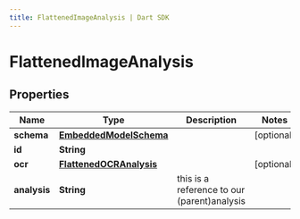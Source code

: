 ```yaml
---
title: FlattenedImageAnalysis | Dart SDK
---
```


# FlattenedImageAnalysis

## Properties
Name | Type | Description | Notes
------------ | ------------- | ------------- | -------------
**schema** | [**EmbeddedModelSchema**](EmbeddedModelSchema) |  | [optional] 
**id** | **String** |  | 
**ocr** | [**FlattenedOCRAnalysis**](FlattenedOCRAnalysis) |  | [optional] 
**analysis** | **String** | this is a reference to our (parent)analysis | 


